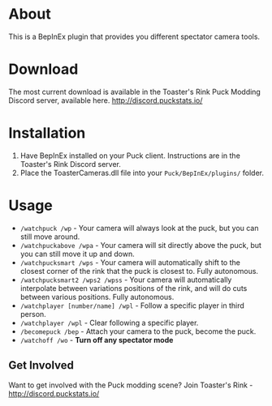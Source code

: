 ﻿# About

This is a BepInEx plugin that provides you different spectator camera tools.

# Download

The most current download is available in the Toaster's Rink Puck Modding Discord server, available here.
http://discord.puckstats.io/

# Installation

1. Have BepInEx installed on your Puck client. Instructions are in the Toaster's Rink Discord server.
2. Place the ToasterCameras.dll file into your `Puck/BepInEx/plugins/` folder.

# Usage

- `/watchpuck /wp` - Your camera will always look at the puck, but you can still move around.
- `/watchpuckabove /wpa` - Your camera will sit directly above the puck, but you can still move it up and down.
- `/watchpucksmart /wps` - Your camera will automatically shift to the closest corner of the rink that the puck is closest to. Fully autonomous.
- `/watchpucksmart2 /wps2 /wpss` - Your camera will automatically interpolate between variations positions of the rink, and will do cuts between various positions. Fully autonomous.
- `/watchplayer [number/name] /wpl` - Follow a specific player in third person.
- `/watchplayer /wpl` - Clear following a specific player.
- `/becomepuck /bep` - Attach your camera to the puck, become the puck.
- `/watchoff /wo` - **Turn off any spectator mode**

## Get Involved

Want to get involved with the Puck modding scene? Join Toaster's Rink - http://discord.puckstats.io/
